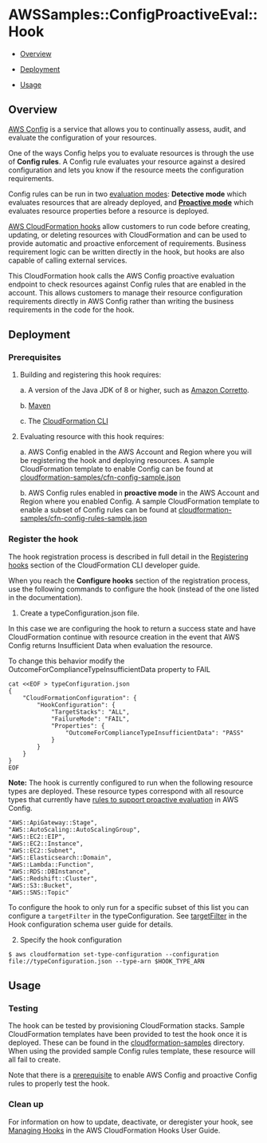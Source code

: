 # AWSSamples::ConfigProactiveEval::Hook

- [Overview](#overview)

- [Deployment](#deployment)

- [Usage](#usage)

## Overview
[AWS Config](https://docs.aws.amazon.com/config/latest/developerguide/WhatIsConfig.html) is a service that allows you to continually assess, audit, and evaluate the configuration of your resources. 

One of the ways Config helps you to evaluate resources is through the use of **Config rules**. A Config rule evaluates your resource against a desired configuration and lets you know if the resource meets the configuration requirements. 

Config rules can be run in two [evaluation modes](https://docs.aws.amazon.com/config/latest/developerguide/evaluate-config-rules.html#aws-config-rules-evaluation-modes): **Detective mode** which evaluates resources that are already deployed, and [**Proactive mode**](https://aws.amazon.com/blogs/aws/new-aws-config-rules-now-support-proactive-compliance/) which evaluates resource properties before a resource is deployed. 

[AWS CloudFormation hooks](https://aws.amazon.com/blogs/mt/proactively-keep-resources-secure-and-compliant-with-aws-cloudformation-hooks/) allow customers to run code before creating, updating, or deleting resources with CloudFormation and can be used to provide automatic and proactive enforcement of requirements. Business requirement logic can be written directly in the hook, but hooks are also capable of calling external services. 

This CloudFormation hook calls the AWS Config proactive evaluation endpoint to check resources against Config rules that are enabled in the account. This allows customers to manage their resource configuration requirements directly in AWS Config rather than writing the business requirements in the code for the hook.

## Deployment

### Prerequisites
1. Building and registering this hook requires:
  
    a. A version of the Java JDK of 8 or higher, such as [Amazon Corretto](https://aws.amazon.com/corretto).

    b. [Maven](https://maven.apache.org/)

    c. The [CloudFormation CLI](https://docs.aws.amazon.com/cloudformation-cli/latest/userguide/what-is-cloudformation-cli.html)

2. Evaluating resource with this hook requires:
  
    a. AWS Config enabled in the AWS Account and Region where you will be registering the hook and deploying resources. A sample CloudFormation template to enable Config can be found at [cloudformation-samples/cfn-config-sample.json](./cloudformation-samples/cfn-config-sample.json)

    b. AWS Config rules enabled in **proactive mode** in the AWS Account and Region where you enabled Config. A sample CloudFormation template to enable a subset of Config rules can be found at [cloudformation-samples/cfn-config-rules-sample.json](./cloudformation-samples/cfn-config-rules-sample.json)


### Register the hook
The hook registration process is described in full detail in the [Registering hooks](https://docs.aws.amazon.com/cloudformation-cli/latest/hooks-userguide/registering-hooks.html) section of the CloudFormation CLI developer guide. 

When you reach the **Configure hooks** section of the registration process, use the following commands to configure the hook (instead of the one listed in the documentation).

1. Create a typeConfiguration.json file. 

In this case we are configuring the hook to return a success state and have CloudFormation continue with resource creation in the event that AWS Config returns Insufficient Data when evaluation the resource.

To change this behavior modify the OutcomeForComplianceTypeInsufficientData property to FAIL
```
cat <<EOF > typeConfiguration.json
{
    "CloudFormationConfiguration": {
        "HookConfiguration": {
            "TargetStacks": "ALL",
            "FailureMode": "FAIL",
            "Properties": {
                "OutcomeForComplianceTypeInsufficientData": "PASS"
            }
        }
    }
}
EOF
```

**Note:** The hook is currently configured to run when the following resource types are deployed. These resource types correspond with all resource types that currently have [rules to support proactive evaluation](https://docs.aws.amazon.com/config/latest/developerguide/managed-rules-by-evaluation-mode.html#heading:r1d:) in AWS Config.
```
"AWS::ApiGateway::Stage",
"AWS::AutoScaling::AutoScalingGroup",
"AWS::EC2::EIP",
"AWS::EC2::Instance",
"AWS::EC2::Subnet",
"AWS::Elasticsearch::Domain",
"AWS::Lambda::Function",
"AWS::RDS::DBInstance",
"AWS::Redshift::Cluster",
"AWS::S3::Bucket",
"AWS::SNS::Topic"
```

To configure the hook to only run for a specific subset of this list you can configure a `targetFilter` in the typeConfiguration. See [targetFilter](https://docs.aws.amazon.com/cloudformation-cli/latest/hooks-userguide/hooks-structure.html#hooks-targetfilters) in the Hook configuration schema user guide for details.

2. Specify the hook configuration
```
$ aws cloudformation set-type-configuration --configuration file://typeConfiguration.json --type-arn $HOOK_TYPE_ARN
```

## Usage 

### Testing
The hook can be tested by provisioning CloudFormation stacks. Sample CloudFormation templates have been provided to test the hook once it is deployed. These can be found in the [cloudformation-samples](./cloudformation-samples/) directory. When using the provided sample Config rules template, these resource will all fail to create. 

Note that there is a [prerequisite](#prerequisites) to enable AWS Config and proactive Config rules to properly test the hook.

### Clean up
For information on how to update, deactivate, or deregister your hook, see [Managing Hooks](https://docs.aws.amazon.com/cloudformation-cli/latest/hooks-userguide/managing-hooks-python.html) in the AWS CloudFormation Hooks User Guide.
